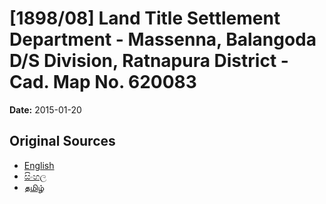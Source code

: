 # [1898/08] Land Title Settlement Department - Massenna, Balangoda D/S Division, Ratnapura District - Cad. Map No. 620083

**Date:** 2015-01-20

## Original Sources

- [English](https://documents.gov.lk/view/extra-gazettes/2015/1/1898-08_E.pdf)
- [සිංහල](https://documents.gov.lk/view/extra-gazettes/2015/1/1898-08_S.pdf)
- [தமிழ்](https://documents.gov.lk/view/extra-gazettes/2015/1/1898-08_T.pdf)

